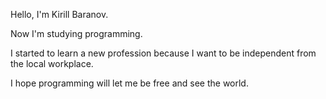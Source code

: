 Hello, I'm Kirill Baranov.

Now I'm studying programming.

I started to learn a new profession because I want to be independent from the local workplace.

I hope programming will let me be free and see the world.